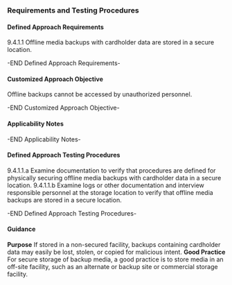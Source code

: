 ### Requirements and Testing Procedures

#### Defined Approach Requirements
9.4.1.1 Offline media backups with cardholder data are stored in a secure location.

-END Defined Approach Requirements- 
#### Customized Approach Objective
Offline backups cannot be accessed by unauthorized personnel.

-END Customized Approach Objective- 
#### Applicability Notes



-END Applicability Notes- 
#### Defined Approach Testing Procedures
9.4.1.1.a Examine documentation to verify that procedures are defined for physically securing offline media backups with cardholder data in a secure location.
9.4.1.1.b Examine logs or other documentation and interview responsible personnel at the storage location to verify that offline media backups are stored in a secure location.

-END Defined Approach Testing Procedures- 
#### Guidance
**Purpose**
If stored in a non-secured facility, backups containing cardholder data may easily be lost, stolen, or copied for malicious intent.
**Good Practice**
For secure storage of backup media, a good practice is to store media in an off-site facility, such as an alternate or backup site or commercial storage facility.